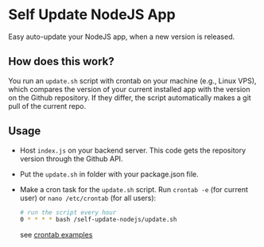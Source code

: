 # Self Update NodeJS App

Easy auto-update your NodeJS app, when a new version is released.

## How does this work?

You run an `update.sh` script with crontab on your machine (e.g., Linux VPS), which compares the version of your current installed app with the version on the Github repository. If they differ, the script automatically makes a git pull of the current repo.

## Usage

- Host `index.js` on your backend server. This code gets the repository version through the Github API.
- Put the `update.sh` in folder with your package.json file.
- Make a cron task for the `update.sh` script. Run `crontab -e` (for current user) or `nano /etc/crontab` (for all users):

  ```bash
  # run the script every hour
  0 * * * * bash /self-update-nodejs/update.sh
  ```

  see [crontab examples](https://crontab.guru/examples.html)
